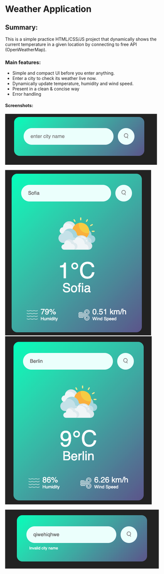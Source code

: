 # Weather Application

## Summary:

This is a simple practice HTML/CSS/JS project that dynamically shows the current temperature in a given location by connecting to free API (OpenWeatherMap).

### Main features:

- Simple and compact UI before you enter anything.
- Enter a city to check its weather live now.
- Dynamically update temperature, humidity and wind speed.
- Present in a clean & concise way
- Error handling 

#### Screenshots:

![Initial](images/inital.png)

![demo-1](images/demo-1.png)
![demo-2](images/demo-2.png)

![demo-3](images/demo-3.png)
